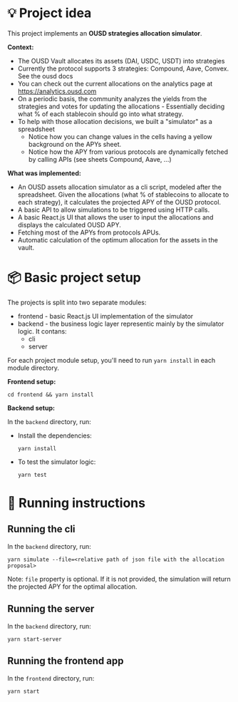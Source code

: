 # 💡 Project idea

This project implements an **OUSD strategies allocation simulator**.

**Context:**

- The OUSD Vault allocates its assets (DAI, USDC, USDT) into strategies
- Currently the protocol supports 3 strategies: Compound, Aave, Convex. See the ousd docs
- You can check out the current allocations on the analytics page at https://analytics.ousd.com
- On a periodic basis, the community analyzes the yields from the strategies and votes for updating the allocations - Essentially deciding what % of each stablecoin should go into what strategy.
- To help with those allocation decisions, we built a "simulator" as a spreadsheet
  - Notice how you can change values in the cells having a yellow background on the APYs sheet.
  - Notice how the APY from various protocols are dynamically fetched by calling APIs (see sheets Compound, Aave, …)

**What was implemented:**

- An OUSD assets allocation simulator as a cli script, modeled after the spreadsheet. Given the allocations (what % of stablecoins to allocate to each strategy), it calculates the projected APY of the OUSD protocol.
- A basic API to allow simulations to be triggered using HTTP calls.
- A basic React.js UI that allows the user to input the allocations and displays the calculated OUSD APY.
- Fetching most of the APYs from protocols APUs.
- Automatic calculation of the optimum allocation for the assets in the vault.

# 📦 Basic project setup

The projects is split into two separate modules:

- frontend - basic React.js UI implementation of the simulator
- backend - the business logic layer representic mainly by the simulator logic. It contans:
  - cli
  - server

For each project module setup, you'll need to run `yarn install` in each module directory.

**Frontend setup:**

```
cd frontend && yarn install
```

**Backend setup:**

In the `backend` directory, run:

- Install the dependencies:

  ```
  yarn install
  ```

- To test the simulator logic:

  ```
  yarn test
  ```

# 🚀 Running instructions

## Running the cli

In the `backend` directory, run:

```
yarn simulate --file=<relative path of json file with the allocation proposal>
```

Note: `file` property is optional. If it is not provided, the simulation will return the projected APY for the optimal allocation.

## Running the server

In the `backend` directory, run:

```
yarn start-server
```

## Running the frontend app

In the `frontend` directory, run:

```
yarn start
```
